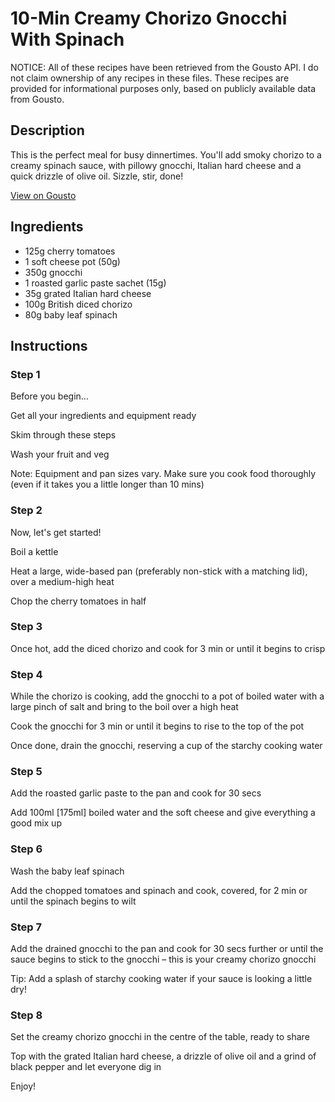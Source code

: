 # 10-Min Creamy Chorizo Gnocchi With Spinach

NOTICE: All of these recipes have been retrieved from the Gousto API. I do not claim ownership of any recipes in these files. These recipes are provided for informational purposes only, based on publicly available data from Gousto.

## Description

This is the perfect meal for busy dinnertimes. You'll add smoky chorizo to a creamy spinach sauce, with pillowy gnocchi, Italian hard cheese and a quick drizzle of olive oil. Sizzle, stir, done!

[View on Gousto](https://www.gousto.co.uk/recipes/cookbook/10-min-creamy-chorizo-gnocchi-with-spinach)

## Ingredients

- 125g cherry tomatoes
- 1 soft cheese pot (50g)
- 350g gnocchi
- 1 roasted garlic paste sachet (15g)
- 35g grated Italian hard cheese
- 100g British diced chorizo 
- 80g baby leaf spinach

## Instructions


### Step 1

Before you begin...

Get all your ingredients and equipment ready

Skim through these steps

Wash your fruit and veg

Note: Equipment and pan sizes vary. Make sure you cook food thoroughly (even if it takes you a little longer than 10 mins)


### Step 2

Now, let's get started!

Boil a kettle

Heat a large, wide-based pan (preferably non-stick with a matching lid), over a medium-high heat

Chop the cherry tomatoes in half


### Step 3

Once hot, add the diced chorizo and cook for 3 min or until it begins to crisp


### Step 4

While the chorizo is cooking, add the gnocchi to a pot of boiled water with a large pinch of salt and bring to the boil over a high heat

Cook the gnocchi for 3 min or until it begins to rise to the top of the pot

Once done, drain the gnocchi, reserving a cup of the starchy cooking water


### Step 5

Add the roasted garlic paste to the pan and cook for 30 secs

Add 100ml <span class="text-danger">[175ml]</span> boiled water and the soft cheese and give everything a good mix up


### Step 6

Wash the baby leaf spinach

Add the chopped tomatoes and spinach and cook, covered, for 2 min or until the spinach begins to wilt


### Step 7

Add the drained gnocchi to the pan and cook for 30 secs further or until the sauce begins to stick to the gnocchi – this is your creamy chorizo gnocchi

Tip: Add a splash of starchy cooking water if your sauce is looking a little dry!

### Step 8

Set the creamy chorizo gnocchi in the centre of the table, ready to share

Top with the grated Italian hard cheese, a drizzle of olive oil and a grind of black pepper and let everyone dig in

Enjoy!

